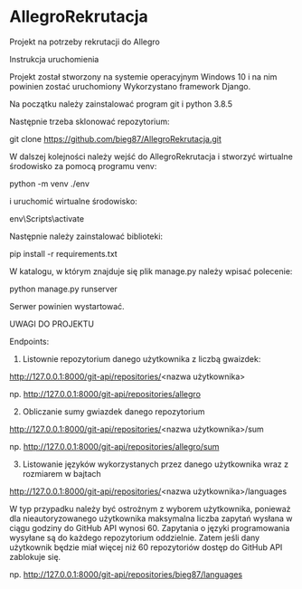 # AllegroRekrutacja
Projekt na potrzeby rekrutacji do Allegro

Instrukcja uruchomienia

Projekt został stworzony na systemie operacyjnym Windows 10 i na nim powinien zostać uruchomiony
Wykorzystano framework Django.

Na początku należy zainstalować program git i python 3.8.5

Następnie trzeba sklonować repozytorium:

git clone https://github.com/bieg87/AllegroRekrutacja.git

W dalszej kolejności należy wejść do AllegroRekrutacja i stworzyć wirtualne środowisko za pomocą programu venv:

python -m venv ./env

i uruchomić wirtualne środowisko:

env\Scripts\activate

Następnie należy zainstalować biblioteki:

pip install -r requirements.txt

W katalogu, w którym znajduje się plik manage.py należy wpisać polecenie:

python manage.py runserver

Serwer powinien wystartować.

UWAGI DO PROJEKTU 

Endpoints:

1. Listownie repozytorium danego użytkownika z liczbą gwaizdek:

http://127.0.0.1:8000/git-api/repositories/<nazwa użytkownika>

np. http://127.0.0.1:8000/git-api/repositories/allegro

2. Obliczanie sumy gwiazdek danego repozytorium

http://127.0.0.1:8000/git-api/repositories/<nazwa użytkownika>/sum

np. http://127.0.0.1:8000/git-api/repositories/allegro/sum

3. Listowanie języków wykorzystanych przez danego użytkownika wraz z rozmiarem w bajtach

http://127.0.0.1:8000/git-api/repositories/<nazwa użytkownika>/languages

W typ przypadku należy być ostrożnym z wyborem użytkownika, ponieważ dla nieautoryzowanego 
użytkownika maksymalna liczba zapytań wysłana w ciągu godziny do GitHub API wynosi 60.
Zapytania o języki programowania wysyłane są do każdego repozytorium oddzielnie. Zatem jeśli dany
użytkownik będzie miał więcej niż 60 repozytoriów dostęp do GitHub API zablokuje się. 

np. http://127.0.0.1:8000/git-api/repositories/bieg87/languages